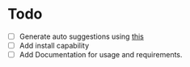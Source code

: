# Todo 

- [ ] Generate auto suggestions using [this](https://github.com/spf13/cobra/blob/main/user_guide.md#generating-shell-completions) 
- [ ] Add install capability 
- [ ] Add Documentation for usage and requirements. 